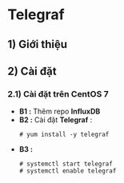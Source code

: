 # Telegraf
## **1) Giới thiệu**
## **2) Cài đặt**
### **2.1) Cài đặt trên CentOS 7**
- **B1 :** Thêm repo **InfluxDB**
- **B2 :** Cài đặt **Telegraf** :
    ```
    # yum install -y telegraf
    ```
- **B3 :**
    ```
    # systemctl start telegraf
    # systemctl enable telegraf
    ```
